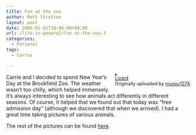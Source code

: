 ```yaml
---
title: Fun at the zoo
author: Matt Stratton
layout: post
date: 2006-01-01T18:06:00+00:00
url: /life-in-general/fun-at-the-zoo-3
categories:
  - Personal
tags:
  - Carrie

---
```

<div style="float:right;margin-left:10px;margin-bottom:10px;">
  <a title="photo sharing" href="https://www.flickr.com/photos/mugsy/80519668/"><img style="border:solid 2px #000000;" src="https://static.flickr.com/37/80519668_226071ad3d_m.jpg" alt="" /></a><br /> <span style="font-size:.9em;margin-top:0;"> <a href="https://www.flickr.com/photos/mugsy/80519668/">Lizard</a><br /> Originally uploaded by <a href="https://www.flickr.com/people/mugsy/">mugsy1274</a>. </span>
</div>

Carrie and I decided to spend New Year&#8217;s Day at the Brookfield Zoo. The weather wasn&#8217;t too chilly, which helped immensely. It&#8217;s always interesting to see how animals act differently in different seasons. Of course, it helped that we found out that today was &#8220;free admission day&#8221; (although we discovered that when we arrived). I had a great time taking pictures of various animals.

The rest of the pictures can be found [here][1].

 [1]: https://flickr.com/photos/mugsy/sets/1720729/